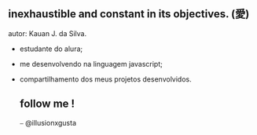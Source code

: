 ## inexhaustible and constant in its objectives. (愛)

autor: Kauan J. da Silva.
- estudante do alura;
- me desenvolvendo na linguagem javascript;
- compartilhamento dos meus projetos desenvolvidos.

  ## follow me !
  ⎯ @illusionxgusta
